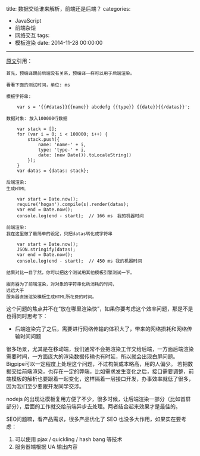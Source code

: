 title: 数据交给谁来解析，前端还是后端？
categories:
  - JavaScript
  - 前端杂烩
  - 网络交互
tags:
  - 模板渲染
date: 2014-11-28 00:00:00
---

[原文](https://cnodejs.org/topic/5476b1cc65e5a201268b9220#5477dc1c65e5a201268b929f)引用：

```
首先，预编译跟前后端没有关系，预编译一样可以用于后端渲染。

看看下面的测试时间，单位: ms

模板字符串:

    var s = '{{#datas}}{{name}} abcdefg {{type}} {{date}}{{/datas}}';
    
数据对象: 放入100000行数据

    var stack = [];
    for (var i = 0; i < 100000; i++) {
        stack.push({
            name: 'name-' + i,
            type: 'type-' + i,
            date: (new Date()).toLocaleString()
        });
    }
    var datas = {datas: stack};
    
后端渲染:
生成HTML

    var start = Date.now();
    require('hogan').compile(s).render(datas);
    var end = Date.now();
    console.log(end - start);  // 166 ms　我的机器时间
    
前端渲染:
我在这里做了最简单的设定，只把datas转化成字符串

    var start = Date.now();
    JSON.stringify(datas);
    var end = Date.now();
    console.log(end - start);  // 450 ms 我的机器时间
    
结果对比一目了然，你可以把这个测试用其他模板引擎测试一下。

服务器为了前端渲染，对对象的字符串化所消耗的时间，
远远大于　
服务器直接渲染模板生成HTML所花费的时间。
```

这个问题的焦点并不在“放在哪里渲染快”，如果你要考虑这个效率问题，那是不是也得同时思考下：

- 后端渲染完了之后，需要进行网络传输的体积大了，带来的网络损耗和网络传输时间问题

很多场景，尤其是在移动端，我们通常不会把渲染工作交给后端，一方面后端渲染需要时间，一方面庞大的渲染数据传输也有时延，所以就会出现白屏问题。Bigpipe可以一定程度上处理这个问题，不过构架成本略高，用的人偏少。
若把数据交给前端渲染，也存在一定的弊端，比如需求发生变化之后，接口需要调整，前端模板的解析也要跟着一起变化，这样隔着一层接口开发，办事效率就低了很多，因为我们至少要跟开发同学交涉。

nodejs 的出现让模板复用方便了不少，很多时候，让后端渲染一部分（比如首屏部分），后面的工作就交给前端异步去处理。两者结合起来效果才是最佳的。

SEO问题嘛，看产品需求，很多产品优化了 SEO 也没多大作用，如果实在要考虑：

1. 可以使用 pjax / quickling / hash bang 等技术
2. 服务器端根据 UA 输出内容
